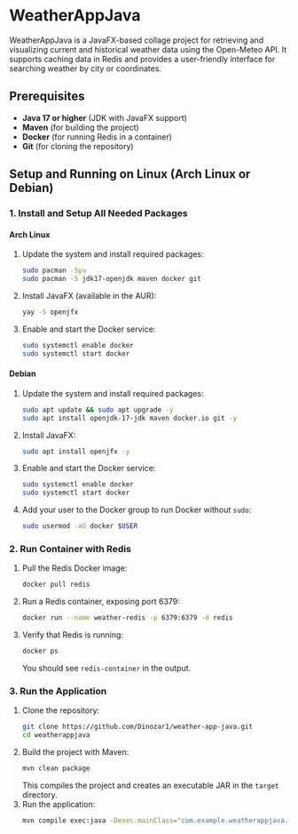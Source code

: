 # WeatherAppJava

WeatherAppJava is a JavaFX-based collage project for retrieving and visualizing current and historical weather data using the Open-Meteo API. It supports caching data in Redis and provides a user-friendly interface for searching weather by city or coordinates.


## Prerequisites

- **Java 17 or higher** (JDK with JavaFX support)
- **Maven** (for building the project)
- **Docker** (for running Redis in a container)
- **Git** (for cloning the repository)

## Setup and Running on Linux (Arch Linux or Debian)

### 1. Install and Setup All Needed Packages

#### Arch Linux
1. Update the system and install required packages:
   ```bash
   sudo pacman -Syu
   sudo pacman -S jdk17-openjdk maven docker git
   ```
2. Install JavaFX (available in the AUR):
   ```bash
   yay -S openjfx
   ```
3. Enable and start the Docker service:
   ```bash
   sudo systemctl enable docker
   sudo systemctl start docker
   ```

#### Debian
1. Update the system and install required packages:
   ```bash
   sudo apt update && sudo apt upgrade -y
   sudo apt install openjdk-17-jdk maven docker.io git -y
   ```
2. Install JavaFX:
   ```bash
   sudo apt install openjfx -y
   ```
3. Enable and start the Docker service:
   ```bash
   sudo systemctl enable docker
   sudo systemctl start docker
   ```
4. Add your user to the Docker group to run Docker without `sudo`:
   ```bash
   sudo usermod -aG docker $USER
   ```

### 2. Run Container with Redis
1. Pull the Redis Docker image:
   ```bash
   docker pull redis
   ```
2. Run a Redis container, exposing port 6379:
   ```bash
   docker run --name weather-redis -p 6379:6379 -d redis
   ```
3. Verify that Redis is running:
   ```bash
   docker ps
   ```
   You should see `redis-container` in the output.

### 3. Run the Application
1. Clone the repository:
   ```bash
   git clone https://github.com/Dinozar1/weather-app-java.git
   cd weatherappjava
   ```
2. Build the project with Maven:
   ```bash
   mvn clean package
   ```
   This compiles the project and creates an executable JAR in the `target` directory.
3. Run the application:
   ```bash
   mvn compile exec:java -Dexec.mainClass="com.example.weatherappjava.WeatherApplication"
   ```
